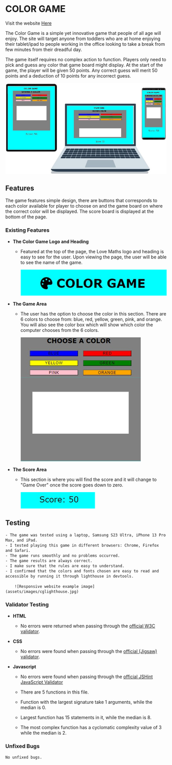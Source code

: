 # COLOR GAME

Visit the website [Here](https://ninovinalon.github.io/project-portfolio-2/)

The Color Game is a simple yet innovative game that people of all age will enjoy. The site will target
anyone from toddlers who are at home enjoying their tablet/ipad to people working in the office looking to
take a break from few minutes from their dreadful day.

The game itself requires no complex action to function. Players only need to pick and guess any color
that game board might display. At the start of the game, the player will be given 50 points. Any correct
guess will merit 50 points and a deduction of 10 points for any incorrect guess.

![Responsive website example image](assets/images/cgadget.jpg)

## Features

The game features simple design, there are buttons that corresponds to each color available for player to
choose on and the game board on where the correct color will be displayed. The score board is
displayed at the bottom of the page.

### Existing Features

- **The Color Game Logo and Heading**
    - Featured at the top of the page, the Love Maths logo and heading is easy to see for the user. Upon viewing the page, the user will be able to see the name of the game.

        ![Responsive website example image](assets/images/cgheader.jpg)

- **The Game Area**
    - The user has the option to choose the color in this section. There are 6 colors to choose from: blue, red, yellow, green, pink, and orange. You will also see the color box which will show which color the computer chooses from the 6 colors.

        ![Responsive website example image](assets/images/cgamearea.jpg)

- **The Score Area**
    - This section is where you will find the score and it will change to "Game Over" once the score goes down to zero.

        ![Responsive website example image](assets/images/cscorearea.jpg)

## Testing

    - The game was tested using a laptop, Samsung S23 Ultra, iPhone 13 Pro Max, and iPad. 
    - I tested playing this game in different browsers: Chrome, Firefox and Safari.
    - The game runs smoothly and no problems occurred.
    - The game results are always correct.
    - I make sure that the rules are easy to understand.
    - I confirmed that the colors and fonts chosen are easy to read and accessible by running it through lighthouse in devtools.

        ![Responsive website example image](assets/images/cglighthouse.jpg)

### Validator Testing

- **HTML**
    - No errors were returned when passing through the [official W3C validator](https://validator.w3.org/).

- **CSS**
    - No errors were found when passing through the [official (Jigsaw) validator](https://jigsaw.w3.org/css-validator/).

- **Javascript**
    - No errors were found when passing through the [official JSHint JavaScript Validator](https://jshint.com/)

    - There are 5 functions in this file.
    - Function with the largest signature take 1 arguments, while the median is 0.
    - Largest function has 15 statements in it, while the median is 8.
    - The most complex function has a cyclomatic complexity value of 3 while the median is 2.

### Unfixed Bugs

    No unfixed bugs.
